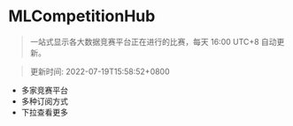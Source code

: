 # MLCompetitionHub

> 一站式显示各大数据竞赛平台正在进行的比赛，每天 16:00 UTC+8 自动更新。
  
> 更新时间: 2022-07-19T15:58:52+0800 

* 多家竞赛平台
* 多种订阅方式
* 下拉查看更多